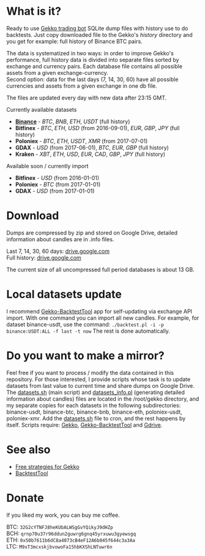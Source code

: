 # What is it?
Ready to use [Gekko trading bot](https://github.com/askmike/gekko) SQLite dump files with history use to do backtests. Just copy downloaded file to the Gekko's *history* directory and you get for example: full history of Binance BTC pairs.

The data is systematized in two ways: in order to improve Gekko's performance, full history data is divided into separate files sorted by exchange and currency pairs. Each database file contains all possible assets from a given exchange-currency.  
Second option: data for the last days (7, 14, 30, 60) have all possible currencies and assets from a given exchange in one db file.

The files are updated every day with new data after 23:15 GMT.

Currently available datasets 
- **[Binance](https://www.binance.com/?ref=17905068)** - *BTC*, *BNB*, *ETH*, *USDT* (full history)
- **Bitfinex** - *BTC*, *ETH*, *USD* (from 2016-09-01), *EUR*, *GBP*, *JPY* (full history) 
- **Poloniex** - *BTC*, *ETH*, *USDT*, *XMR* (from 2017-07-01)
- **GDAX** - *USD* (from 2017-06-01), *BTC*, *EUR*, *GBP* (full history)
- **Kraken** - *XBT*, *ETH*, *USD*, *EUR*, *CAD*, *GBP*, *JPY* (full history)

Available soon / currently import
- **Bitfinex** - *USD* (from 2016-01-01)
- **Poloniex** - *BTC* (from 2017-01-01)
- **GDAX** - *USD* (from 2017-01-01)

# Download
Dumps are compressed by zip and stored on Google Drive, detailed information about candles are in .info files. 

Last 7, 14, 30, 60 days: [drive.google.com](https://goo.gl/dzKLmz)   
Full history: [drive.google.com](https://goo.gl/KVpVVR)

The current size of all uncompressed full period databases is about 13 GB.

# Local datasets update
I recommend [Gekko-BacktestTool](https://github.com/xFFFFF/Gekko-BacktestTool) app for self-updating via exchange API import. With one command you can import all new candles. For example, for dataset binance-usdt, use the command:
`./backtest.pl -i -p binance:USDT:ALL -f last -t now`
The rest is done automatically.

# Do you want to make a mirror?
Feel free if you want to process / modify the data contained in this repository. For those interested, I provide scripts whose task is to update datasets from last value to current time and share dumps on Google Drive. The [datasets.sh](datasets.sh) (main script) and [datasets_info.pl](datasets_info.pl) (generating detailed information about candles) files are located in the /root/gekko directory, and my separate copies for each datasets in the following subdirectories: binance-usdt, binance-btc, binance-bnb, binance-eth, poloniex-usdt, poloniex-xmr. Add the [datasets.sh](datasets.sh) file to cron, and the rest happens by itself. Scripts require: [Gekko](https://github.com/askmike/gekko), [Gekko-BacktestTool](https://github.com/xFFFFF/Gekko-BacktestTool) and [Gdrive](https://github.com/prasmussen/gdrive).

# See also
- [Free strategies for Gekko](https://github.com/xFFFFF/Gekko-Strategies)
- [BacktestTool](https://github.com/xFFFFF/Gekko-BacktestTool)

# Donate
If you liked my work, you can buy me coffee.

BTC: `32G2cYTNFJ8heKUbALWSgGvYQikyJ9dHZp`   
BCH: `qrnp70u37r96ddun2guwrg6gnq45yrxuwu3gyewsgq`   
ETH: `0x50b7611b6dC8a4073cB4eF12A6b045f644c3a3Aa`   
LTC: `M9xT3mcxskjbvowoFa15hbKXShLNTuwr6n`   
